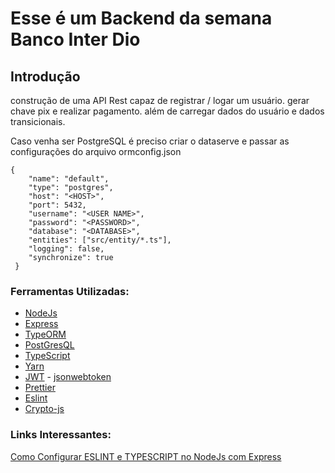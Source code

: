 # Esse é um Backend da semana Banco Inter Dio

## Introdução

construção de uma API Rest capaz de registrar / logar um usuário.
gerar chave pix e realizar pagamento.
além de carregar dados do usuário e dados transicionais.


Caso venha ser PostgreSQL é preciso criar o dataserve  e passar as configurações do arquivo ormconfig.json
```
{
    "name": "default",
    "type": "postgres",
    "host": "<HOST>",
    "port": 5432,
    "username": "<USER NAME>",
    "password": "<PASSWORD>",
    "database": "<DATABASE>",
    "entities": ["src/entity/*.ts"],
    "logging": false,
    "synchronize": true
 }

```

### Ferramentas Utilizadas:

- [NodeJs](https://nodejs.org/en/)
- [Express](https://expressjs.com/pt-br/)
- [TypeORM](https://typeorm.io/)
- [PostGresQL](https://www.postgresql.org/)
- [TypeScript](https://www.typescriptlang.org/)
- [Yarn](https://yarnpkg.com/)
- [JWT](https://jwt.io/) - [jsonwebtoken](https://www.npmjs.com/package/jsonwebtoken)
- [Prettier](https://prettier.io/)
- [Eslint](https://eslint.org/)
- [Crypto-js](https://www.npmjs.com/package/crypto-js)


### Links Interessantes:

[Como Configurar ESLINT e TYPESCRIPT no NodeJs com Express](https://dev.to/melquisedecfelipe/configurando-eslint-no-node-com-express-e-typescript-58p9)
